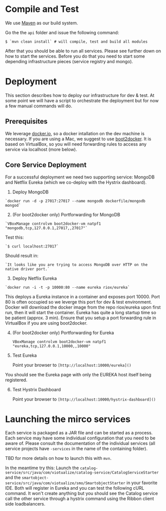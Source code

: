 # Compile and Test

We use [Maven](http://maven.apache.org/) as our build system.  

Go the the `api` folder and issue the following command:

    $ `mvn clean install` # will compile, test and build all modules

After that you should be able to run all services. Please see further down on how to start the services. 
Before you do that you need to start some depending infrastructure pieces (service registry and mongo).

# Deployment

This section describes how to deploy our infrastructure for dev & test. At some point we will have a script
to orchestrate the deployment but for now a few manual commands will do.

## Prerequisites

We leverage [docker.io](http://docker.io), so a docker intallation on the dev machine is necessary. If you are using a Mac,
we suggest to use [boot2docker](https://github.com/boot2docker/boot2docker). It is based on VirtualBox, so you will need forwarding rules to access any service via localhost (more below).

## Core Service Deployment

For a successful deployment we need two supporting service: MongoDB and Netflix Eureka (which we co-deploy
with the Hystrix dashboard).

  1. Deploy MongoDB

    `docker run -d -p 27017:27017 --name mongodb dockerfile/mongodb mongod`

  2. (For boot2docker only) Portforwarding for MongoDB

    `VBoxManage controlvm boot2docker-vm natpf1 "mongodb,tcp,127.0.0.1,27017,,27017"`

  Test this:

    `$ curl localhost:27017`

  Should result in:

    `It looks like you are trying to access MongoDB over HTTP on the native driver port.`

  
  3. Deploy Netflix Eureka

    `docker run -i -t -p 10000:80 --name eureka riox/eureka`

This deploys a Eureka instance in a container and exposes port 10000. Port 80 is often occupied 
so we leverge this port for dev & test environment. Docker will download the docker image
from the repo riox/eureka upon first run, then it will start the container. 
Eureka has quite a long startup time so be patient (approx. 3 min). Ensure that you setup a port forwarding rule in VirtualBox if you are using boot2docker. 

4. (For boot2docker only) Portforwarding for Eureka

    `VBoxManage controlvm boot2docker-vm natpf1 "eureka,tcp,127.0.0.1,10000,,10000"`

5. Test Eureka

   Point your browser to `[http://localhost:10000/eureka]()`

You should see the Eureka page with only the EUREKA host itself being registered. 

6. Test Hystrix Dashboard

   Point your browser to `[http://localhost:10000/hystrix-dashboard]()`

# Launching the mirco services

Each service is packaged as a JAR file and can be started as a process. Each service may have some individual configuration that you need to be aware of. Please consult the documentation of the individual services (all service projects have `-services` in the name of the containing folder). 

TBD for more details on how to launch this with `mvn`. 

In the meantime try this:
Launch the `catalog-service/src/java/com/viotualize/catalog-service/CatalogServiceStarter` and 
the `smartobject-service/src/java/com/viotualize/smo/SmartobjectStarter` in your favorite IDE. Both will register in Eureka and you can test the following cURL command. It won't create anything but you should see the Catalog service 
call the other service through a hystrix command using the Ribbon client side loadbalancers.
